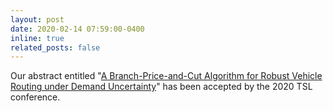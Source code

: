 ```yaml
---
layout: post
date: 2020-02-14 07:59:00-0400
inline: true
related_posts: false
---
```


Our abstract entitled "[A Branch-Price-and-Cut Algorithm for Robust Vehicle Routing under Demand Uncertainty](https://www.abstractsonline.com/notify/NotifySummary.asp?Action=Accept&MKey={440FFD58-63AC-4814-AABC-7707C08AB463}&CKey={8DFD2821-2493-4AAE-814D-5DEB8F0F6B5E}&NKey={1AB95F32-92EA-48FD-828E-204B30DCB620}&strFrom=NotifyIntoPost)" has been accepted by the 2020 TSL conference.
